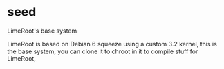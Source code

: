 seed
====

LimeRoot's base system

LimeRoot is based on Debian 6 squeeze using a custom 3.2 kernel, this is the base system, you can clone it to chroot in
it to compile stuff for LimeRoot, 

